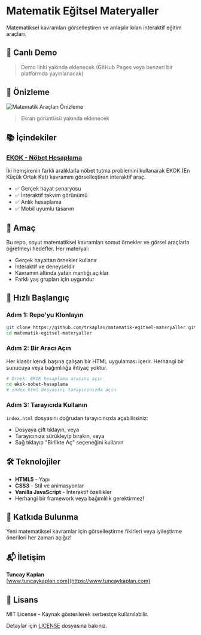 # Matematik Eğitsel Materyaller

Matematiksel kavramları görselleştiren ve anlaşılır kılan interaktif eğitim araçları.

## 🔗 Canlı Demo

> Demo linki yakında eklenecek (GitHub Pages veya benzeri bir platformda yayınlanacak)

## 📸 Önizleme

![Matematik Araçları Önizleme](./screenshots/demo.png)

> Ekran görüntüsü yakında eklenecek

## 📚 İçindekiler

### [EKOK - Nöbet Hesaplama](./ekok-nobet-hesaplama)

İki hemşirenin farklı aralıklarla nöbet tutma problemini kullanarak EKOK (En Küçük Ortak Kat) kavramını görselleştiren interaktif araç.

- ✅ Gerçek hayat senaryosu
- ✅ İnteraktif takvim görünümü
- ✅ Anlık hesaplama
- ✅ Mobil uyumlu tasarım

## 🎯 Amaç

Bu repo, soyut matematiksel kavramları somut örnekler ve görsel araçlarla öğretmeyi hedefler. Her materyal:

- Gerçek hayattan örnekler kullanır
- İnteraktif ve deneyseldir
- Kavramın altında yatan mantığı açıklar
- Farklı yaş grupları için uygundur

## 🚀 Hızlı Başlangıç

### Adım 1: Repo'yu Klonlayın

```bash
git clone https://github.com/trkaplan/matematik-egitsel-materyaller.git
cd matematik-egitsel-materyaller
```

### Adım 2: Bir Aracı Açın

Her klasör kendi başına çalışan bir HTML uygulaması içerir. Herhangi bir sunucuya veya bağımlılığa ihtiyaç yoktur.

```bash
# Örnek: EKOK hesaplama aracını açın
cd ekok-nobet-hesaplama
# index.html dosyasını tarayıcınızda açın
```

### Adım 3: Tarayıcıda Kullanın

`index.html` dosyasını doğrudan tarayıcınızda açabilirsiniz:
- Dosyaya çift tıklayın, veya
- Tarayıcınıza sürükleyip bırakın, veya
- Sağ tıklayıp "Birlikte Aç" seçeneğini kullanın

## 🛠️ Teknolojiler

- **HTML5** - Yapı
- **CSS3** - Stil ve animasyonlar
- **Vanilla JavaScript** - İnteraktif özellikler
- Herhangi bir framework veya bağımlılık gerektirmez!

## 🤝 Katkıda Bulunma

Yeni matematiksel kavramlar için görselleştirme fikirleri veya iyileştirme önerileri her zaman açığız!

## 📬 İletişim

**Tuncay Kaplan**  
[www.tuncaykaplan.com](https://www.tuncaykaplan.com)

## 📝 Lisans

MIT License - Kaynak gösterilerek serbestçe kullanılabilir.

Detaylar için [LICENSE](./LICENSE) dosyasına bakınız.